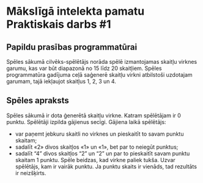 # Mākslīgā intelekta pamatu Praktiskais darbs #1
## Papildu prasības programmatūrai 
Spēles sākumā cilvēks-spēlētājs norāda spēlē izmantojamas skaitļu virknes garumu, kas var būt diapazonā no 15 līdz 20 skaitļiem. Spēles programmatūra gadījuma ceļā saģenerē skaitļu virkni atbilstoši uzdotajam garumam, tajā iekļaujot skaitļus 1, 2, 3 un 4. 

## Spēles apraksts 
Spēles sākumā ir dota ģenerētā skaitļu virkne. Katram spēlētājam ir 0 punktu. Spēlētāji izpilda gājienus secīgi. Gājiena laikā spēlētājs: 
* var paņemt jebkuru skaitli no virknes un pieskaitīt to savam punktu skaitam;  
* sadalīt «2» divos skaitļos «1» un «1», bet par to neiegūt punktus; 
* sadalīt “4” divos skaitļos “2” un “2” un par to pieskaitīt savam punktu skaitam 1 punktu. 
Spēle beidzas, kad virkne paliek tukša. Uzvar spēlētājs, kam ir vairāk punktu. Ja punktu skaits ir vienāds, tad rezultāts ir neizšķirts.
